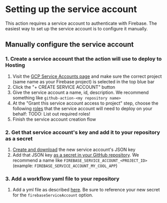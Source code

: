 # Setting up the service account

This action requires a service account to authenticate with Firebase. The easiest way to set up the service account is to configure it manually.

## Manually configure the service account

### 1. Create a service account that the action will use to deploy to Hosting

1. Visit the [GCP Service Accounts page](https://console.cloud.google.com/iam-admin/serviceaccounts) and make sure the correct project (same name as your Firebase project) is selected in the top blue bar
1. Click the "+ CREATE SERVICE ACCOUNT" button
1. Give the service account a name, id, description. We recommend something like `github-action-<my repository name>`
1. At the "Grant this service account access to project" step, choose the following [roles](https://firebase.google.com/docs/projects/iam/roles-predefined-product) that the service account will need to deploy on your behalf:
  TODO: List out required roles!
1. Finish the service account creation flow

### 2. Get that service account's key and add it to your repository as a secret

1. [Create and download](https://cloud.google.com/iam/docs/creating-managing-service-account-keys#creating_service_account_keys) the new service account's JSON key
1. Add that JSON key [as a secret in your GitHub repository](https://docs.github.com/en/free-pro-team@latest/actions/reference/encrypted-secrets#creating-encrypted-secrets-for-a-repository). We recommend a name like `FIREBASE_SERVICE_ACCOUNT_<PROJECT_ID>` (example: `FIREBASE_SERVICE_ACCOUNT_MY_COOL_APP`)

### 3. Add a workflow yaml file to your repository

1. Add a yml file as described [here](../README.md#deploy-to-a-new-preview-channel-for-every-pr). Be sure to reference your new secret for the `firebaseServiceAccount` option.
